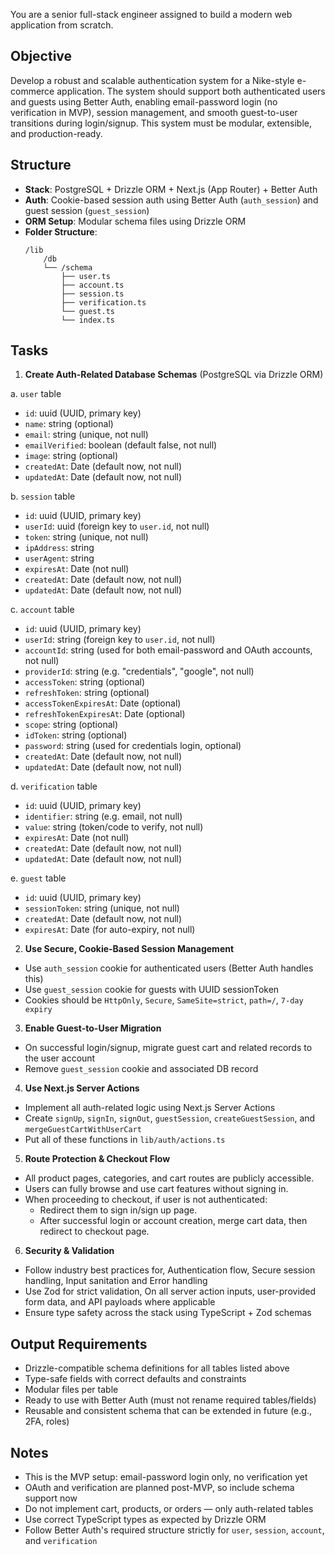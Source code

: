 You are a senior full-stack engineer assigned to build a modern web application from scratch.

## Objective

Develop a robust and scalable authentication system for a Nike-style e-commerce application. The system should support both authenticated users and guests using Better Auth, enabling email-password login (no verification in MVP), session management, and smooth guest-to-user transitions during login/signup. This system must be modular, extensible, and production-ready.

## Structure

- **Stack**: PostgreSQL + Drizzle ORM + Next.js (App Router) + Better Auth
- **Auth**: Cookie-based session auth using Better Auth (`auth_session`) and guest session (`guest_session`)
- **ORM Setup**: Modular schema files using Drizzle ORM
- **Folder Structure**:
	```
	/lib
		/db
		└── /schema
		    ├── user.ts
		    ├── account.ts
		    ├── session.ts
		    ├── verification.ts
		    └── guest.ts
		    └── index.ts
	```

## Tasks

1. **Create Auth-Related Database Schemas** (PostgreSQL via Drizzle ORM)
 
 a. `user` table  
 - `id`: uuid (UUID, primary key)  
 - `name`: string (optional)  
 - `email`: string (unique, not null)  
 - `emailVerified`: boolean (default false, not null)  
 - `image`: string (optional)  
 - `createdAt`: Date (default now, not null)  
 - `updatedAt`: Date (default now, not null)  

 b. `session` table  
 - `id`: uuid (UUID, primary key)  
 - `userId`: uuid (foreign key to `user.id`, not null)  
 - `token`: string (unique, not null)  
 - `ipAddress`: string  
 - `userAgent`: string  
 - `expiresAt`: Date (not null)  
 - `createdAt`: Date (default now, not null)  
 - `updatedAt`: Date (default now, not null)  

 c. `account` table  
 - `id`: uuid (UUID, primary key)  
 - `userId`: string (foreign key to `user.id`, not null)  
 - `accountId`: string (used for both email-password and OAuth accounts, not null)  
 - `providerId`: string (e.g. "credentials", "google", not null)  
 - `accessToken`: string (optional)  
 - `refreshToken`: string (optional)  
 - `accessTokenExpiresAt`: Date (optional)  
 - `refreshTokenExpiresAt`: Date (optional)  
 - `scope`: string (optional)  
 - `idToken`: string (optional)  
 - `password`: string (used for credentials login, optional)  
 - `createdAt`: Date (default now, not null)  
 - `updatedAt`: Date (default now, not null)  

 d. `verification` table  
 - `id`: uuid (UUID, primary key)  
 - `identifier`: string (e.g. email, not null)  
 - `value`: string (token/code to verify, not null)  
 - `expiresAt`: Date (not null)  
 - `createdAt`: Date (default now, not null)  
 - `updatedAt`: Date (default now, not null)  

 e. `guest` table  
 - `id`: uuid (UUID, primary key)  
 - `sessionToken`: string (unique, not null)  
 - `createdAt`: Date (default now, not null)  
 - `expiresAt`: Date (for auto-expiry, not null)

2. **Use Secure, Cookie-Based Session Management**
 - Use `auth_session` cookie for authenticated users (Better Auth handles this)
 - Use `guest_session` cookie for guests with UUID sessionToken
 - Cookies should be `HttpOnly`, `Secure`, `SameSite=strict`, `path=/`, `7-day expiry`

3. **Enable Guest-to-User Migration**
 - On successful login/signup, migrate guest cart and related records to the user account
 - Remove `guest_session` cookie and associated DB record

4. **Use Next.js Server Actions**
- Implement all auth-related logic using Next.js Server Actions
- Create `signUp`, `signIn`, `signOut`, `guestSession`, `createGuestSession`, and `mergeGuestCartWithUserCart`
- Put all of these functions in `lib/auth/actions.ts` 

5. **Route Protection & Checkout Flow**
- All product pages, categories, and cart routes are publicly accessible.
- Users can fully browse and use cart features without signing in.
- When proceeding to checkout, if user is not authenticated:
  - Redirect them to sign in/sign up page.
  - After successful login or account creation, merge cart data, then redirect to checkout page.

6. **Security & Validation**
- Follow industry best practices for, Authentication flow, Secure session handling, Input sanitation and Error handling
- Use Zod for strict validation, On all server action inputs, user-provided form data, and API payloads where applicable
- Ensure type safety across the stack using TypeScript + Zod schemas


## Output Requirements

- Drizzle-compatible schema definitions for all tables listed above
- Type-safe fields with correct defaults and constraints
- Modular files per table
- Ready to use with Better Auth (must not rename required tables/fields)
- Reusable and consistent schema that can be extended in future (e.g., 2FA, roles)

## Notes

- This is the MVP setup: email-password login only, no verification yet
- OAuth and verification are planned post-MVP, so include schema support now
- Do not implement cart, products, or orders — only auth-related tables
- Use correct TypeScript types as expected by Drizzle ORM
- Follow Better Auth's required structure strictly for `user`, `session`, `account`, and `verification`